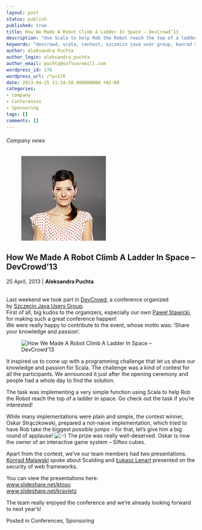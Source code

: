 ```yaml
---
layout: post
status: publish
published: true
title: How We Made A Robot Climb A Ladder In Space – DevCrowd’13
description: "Use Scala to help Rob the Robot reach the top of a ladder in space - the contest we've run during DevCrowd'13."
keywords: "devcrowd, scala, contest, szczecin java user group, konrad malawski, paweł stawicki, łukasz lenart, sifteo"
author: Aleksandra Puchta
author_login: aleksandra_puchta
author_email: puchta@softwaremill.com
wordpress_id: 176
wordpress_url: /?p=176
date: 2013-04-25 11:24:50.000000000 +02:00
categories:
- company
- Conferences
- Sponsoring
tags: []
comments: []
---
```


<h6>Company news</h6>
<div class="post-header clearfix">
<figure><div class="image"><img src="/img/members/puchta.jpg" alt="Aleksandra Puchta"></div></figure><div class="title">
<h2 class="font-dark-blue font-normal">How We Made A Robot Climb A Ladder In Space – DevCrowd’13</h2>25 April, 2013 | <b>Aleksandra Puchta</b><br><br>
</div>
</div>
<div class="post-rows">
<div class="text">
<p>Last weekend we took part in <a href="http://2013.devcrowd.pl/">DevCrowd</a>, a conference organized by <a href="https://sites.google.com/site/szczecinjug/">Szczecin Java Users Group</a>.<br> First of all, big kudos to the organizers, especially our own <a href="https://twitter.com/pawelstawicki">Paweł Stawicki</a>, for making such a great conference happen!<br> We were really happy to contribute to the event, whose motto was: ‘Share your knowledge and passion’.</p>
</div>
<figure><img src="https://softwaremill.com/img/uploads/2013/04/DevCrowd_phot.MSzmajdzinski.jpg" alt="How We Made A Robot Climb A Ladder In Space – DevCrowd’13"></figure><div class="text">
<p>It inspired us to come up with a programming challenge that let us share our knowledge and passion for Scala. The challenge was a kind of contest for all the participants. We announced it just after the opening ceremony and people had a whole day to find the solution.</p>
<p>The task was implementing a very simple function using Scala to help Rob the Robot reach the top of a ladder in space. Go check out the task if you’re interested!</p>
<p>While many implementations were plain and simple, the contest winner, Oskar Strączkowski, prepared a not-naive implementation, which tried to have Rob take the biggest possible jumps – for that, let’s give him a big round of applause! <img alt=":-)" src="http://softwaremill.pl/wp-includes/images/smilies/icon_smile.gif"> The prize was really well-deserved. Oskar is now the owner of an interactive game system – Sifteo cubes.</p>
<p>Apart from the contest, we’ve our team members had two presentations.<br><a href="https://twitter.com/ktosopl">Konrad Malawski</a> spoke about Scalding and <a href="https://twitter.com/lukaszlenart">Łukasz Lenart</a> presented on the security of web frameworks.</p>
<p>You can view the presentations here:<br><a href="http://softwaremill.pl/www.slideshare.net/ktoso/scalding-hadoop-word-count-in-less-than-60-lines-of-code">www.slideshare.net/ktoso</a><br><a href="http://www.slideshare.net/kravietz/struts2-howsecure">www.slideshare.net/kravietz</a></p>
<p>The team really enjoyed the conference and we’re already looking forward to next year’s!</p>
</div>
</div>
<div class="post-footer">Posted in Conferences, Sponsoring</div>
